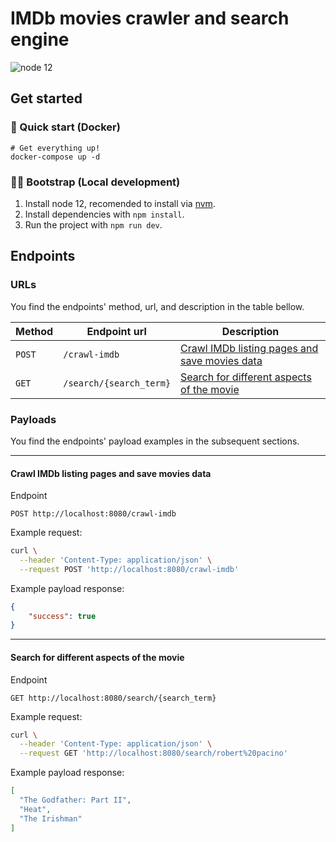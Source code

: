 # IMDb movies crawler and search engine

![node 12](https://img.shields.io/badge/node-%20v12-brightgreen)

## Get started

### 🐋 Quick start (Docker)

```
# Get everything up!
docker-compose up -d
```

### 👨‍💻 Bootstrap (Local development)

1. Install node 12, recomended to install via [nvm](https://github.com/nvm-sh/nvm).
2. Install dependencies with `npm install`.
3. Run the project with `npm run dev`.

## Endpoints

### URLs

You find the endpoints' method, url, and description in the table bellow.

| Method | Endpoint url            | Description                                                         |
| ------ | ----------------------- | ------------------------------------------------------------------- |
| `POST` | `/crawl-imdb`           | [Crawl IMDb listing pages and save movies data](#/crawl-imdb)       |
| `GET`  | `/search/{search_term}` | [Search for different aspects of the movie](#/search/{search_term}) |

### Payloads

You find the endpoints' payload examples in the subsequent sections.

---

#### <a name="/crawl-imdb"></a> Crawl IMDb listing pages and save movies data

Endpoint

```
POST http://localhost:8080/crawl-imdb
```

Example request:

```bash
curl \
  --header 'Content-Type: application/json' \
  --request POST 'http://localhost:8080/crawl-imdb'
```

Example payload response:

```json
{
    "success": true
}
```

---

#### <a name="/search/{search_term}"></a> Search for different aspects of the movie

Endpoint

```
GET http://localhost:8080/search/{search_term}
```

Example request:

```bash
curl \
  --header 'Content-Type: application/json' \
  --request GET 'http://localhost:8080/search/robert%20pacino'
```

Example payload response:

```json
[
  "The Godfather: Part II",
  "Heat",
  "The Irishman"
]
```

